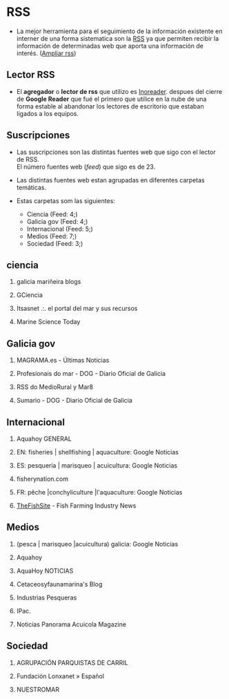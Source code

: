 # RSS

* La mejor herramienta para el seguimiento de la información existente en interner de una forma sistematica  son la [RSS](https://es.wikipedia.org/wiki/RSS) ya que permiten recibir la información de determinadas web que aporta una información de interés. ([Ampliar rss](http://www.rss.nom.es/))

## Lector RSS

* El __agregador__ o __lector de rss__ que utilizo es [Inoreader](http://www.inoreader.com/). despues del cierre de __Google Reader__ que fué el primero que utilice en la nube de una forma estable al abandonar los lectores de escritorio que estaban ligados a los equipos.



## Suscripciones

* Las suscripciones son las distintas fuentes web que sigo con el lector de RSS.  
El número fuentes web (_feed_) que sigo es de 23.

* Las distintas fuentes web estan agrupadas en diferentes carpetas temáticas.

* Estas carpetas som las siguientes:
	* Ciencia (Feed: 4;)
	* Galicia gov (Feed: 4;)
	* Internacional (Feed: 5;)
	* Medios (Feed: 7;)
	* Sociedad (Feed: 3;)
 
## ciencia

1. galicia mariñeira blogs

1. GCiencia

1. Itsasnet .:. el portal del mar y sus recursos

1. Marine Science Today

## Galicia gov

1. MAGRAMA.es - Últimas Noticias

1. Profesionais do mar - DOG - Diario Oficial de Galicia

1. RSS do MedioRural y Mar8

1. Sumario - DOG - Diario Oficial de Galicia

## Internacional

1. Aquahoy GENERAL

1. EN: fisheries | shellfishing | aquaculture: Google Noticias

1. ES: pesquería | marisqueo | acuicultura: Google Noticias

1. fisherynation.com

1. FR: pêche |conchyliculture |l'aquaculture: Google Noticias

1. [TheFishSite](http://www.thefishsite.com/rss/all.php) - Fish Farming Industry News

## Medios

1. (pesca | marisqueo |acuicultura) galicia: Google Noticias

1. Aquahoy

1. AquaHoy NOTICIAS

1. Cetaceosyfaunamarina's Blog

1. Industrias Pesqueras

1. IPac.

1. Noticias Panorama Acuicola Magazine
 
## Sociedad

1. AGRUPACIÓN PARQUISTAS DE CARRIL

1. Fundación Lonxanet » Español

1. NUESTROMAR

